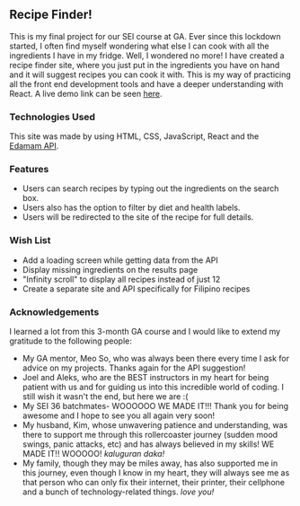 ## Recipe Finder!

This is my final project for our SEI course at GA. Ever since this lockdown started, I often find myself wondering what else I can cook with all the ingredients I have in my fridge. Well, I wondered no more! I have created a recipe finder site, where you just put in the ingredients you have on hand and it will suggest recipes you can cook it with. This is my way of practicing all the front end development tools and have a deeper understanding with React. A live demo link can be seen [here](https://determined-jepsen-a9e0e0.netlify.app/#/).

### Technologies Used

This site was made by using HTML, CSS, JavaScript, React and the [Edamam API](https://developer.edamam.com/edamam-recipe-api).

### Features
- Users can search recipes by typing out the ingredients on the search box.
- Users also has the option to filter by diet and health labels.
- Users will be redirected to the site of the recipe for full details.

### Wish List
- Add a loading screen while getting data from the API
- Display missing ingredients on the results page
- "Infinity scroll" to display all recipes instead of just 12
- Create a separate site and API specifically for Filipino recipes

### Acknowledgements
I learned a lot from this 3-month GA course and I would like to extend my gratitude to the following people:
- My GA mentor, Meo So, who was always been there every time I ask for advice on my projects. Thanks again for the API suggestion!
- Joel and Aleks, who are the BEST instructors in my heart for being patient with us and for guiding us into this incredible world of coding. I still wish it wasn't the end, but here we are :(
- My SEI 36 batchmates- WOOOOOO WE MADE IT!!! Thank you for being awesome and I hope to see you all again very soon!
- My husband, Kim, whose unwavering patience and understanding, was there to support me through this rollercoaster journey (sudden mood swings, panic attacks, etc) and has always believed in my skills! WE MADE IT!! WOOOOO! *kaluguran daka!*
- My family, though they may be miles away, has also supported me in this journey, even though I know in my heart, they will always see me as that person who can only fix their internet, their printer, their cellphone and a bunch of technology-related things. *love you!*
